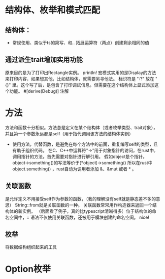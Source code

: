 # 结构体、枚举和模式匹配

## 结构体： 

* 常规使用、类似于ts的简写、和.. 拓展运算符（两点）创建剩余相同的值

## 通过派生trait增加实用功能

原来目的是为了打印出Rectangle实例。
println! 宏模式实用的是Display的方法来打印内容，如果想其他，比如结构体，就需要另寻他法。
标识符是 ":?" 放在 "{}" 里。这个写了后，是包含了打印调试信息。但需要在这个结构体上显式添加这个功能。
#[derive(Debug)] 注解

# 方法

方法和函数十分相似。方法总是定义在某个结构体（或者枚举类型、trait对象），并且第一个参数永远都是self（用于指代调用该方法的结构体实例）
* 使用方法，代替函数，是避免在每个方法中的前面，重复编写self的类型，且有助于组织代码。
在C、C++中运算符"->"用于对象指针的访问，在rust中，调用指针的方法，首先需要对指针进行解引用。
假如object是个指针，object->something()的写法等价于(*object)->something()
所以在rust中 object.something() ，rust自动为调用者添加 &、&mut 或者 * 。

## 关联函数

是允许定义不用接受self作为参数的函数，（我的理解没有self就是静态差不多的意思）
String::from就是关联函数的一种。
关联函数常常用作构造器来返回一个结构体的新实例。
（后面看了例子，真的比typescript清晰得多）位于结构体的命名空间中，:: 语法不仅使用关联函数，还被用于模块创建的命名空间。 nice!

## 枚举
将数据结构组织起来的工具

# Option枚举